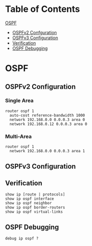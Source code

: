 # Table of Contents

[OSPF](#ospf)

* [OSPFv2 Confguration](#ospfv2_configuration)
* [OSPFv3 Configuration](ospfv3_configuration)
* [Verification](#verification)
* [OSPF Debugging](#ospf_debug)

# <a name="ospf"></a>OSPF

## <a name="ospfv2_configuration"></a>OSPFv2 Configuration

### Single Area

```
router ospf 1
  auto-cost reference-bandwidth 1000 
  network 192.168.0.0 0.0.0.3 area 0
  network 192.168.0.12 0.0.0.3 area 0
```

### Multi-Area

```
router ospf 1
  network 192.168.0.0 0.0.0.3 area 1
```

## <a name="ospfv3_configuration"></a>OSPFv3 Configuration

## <a name="verification"></a>Verification

```
show ip [route | protocols]
show ip ospf interface
show ip ospf neighbor
show ip ospf border-routers
show ip ospf virtual-links
```
## <a name="ospf_debug"></a>OSPF Debugging

```
debug ip ospf ?
```